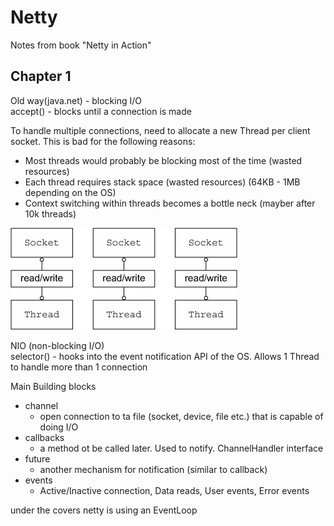 Netty
======

Notes from book "Netty in Action"

Chapter 1
-----

Old way(java.net) - blocking I/O <br>
accept() - blocks until a connection is made <br>

To handle multiple connections, need to allocate a new Thread per client socket. This is bad for the following reasons:

- Most threads would probably be blocking most of the time (wasted resources)
- Each thread requires stack space (wasted resources) (64KB - 1MB depending on the OS)
- Context switching within threads becomes a bottle neck (mayber after 10k threads)

![alt text](https://github.com/maldojr88/MaldoMessageQueue/blob/main/notes/onesockperthread.jpeg)

NIO (non-blocking I/O) <br>
selector() - hooks into the event notification API of the OS. Allows 1 Thread to handle more than 1 connection

Main Building blocks

- channel
    - open connection to ta file (socket, device, file etc.) that is capable of doing I/O
- callbacks
    - a method ot be called later. Used to notify. ChannelHandler interface
- future
    - another mechanism for notification (similar to callback)
- events
    - Active/Inactive connection, Data reads, User events, Error events
    

under the covers netty is using an EventLoop
